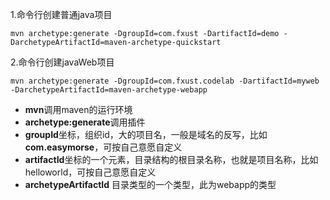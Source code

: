1.命令行创建普通java项目
    
    mvn archetype:generate -DgroupId=com.fxust -DartifactId=demo -DarchetypeArtifactId=maven-archetype-quickstart
2.命令行创建javaWeb项目
    
    mvn archetype:generate -DgroupId=com.fxust.codelab -DartifactId=myweb -DarchetypeArtifactId=maven-archetype-webapp


* **mvn**调用maven的运行环境
* **archetype:generate**调用插件
* **groupId**坐标，组织id，大的项目名，一般是域名的反写，比如**com.easymorse**，可按自己意愿自定义
* **artifactId**坐标的一个元素，目录结构的根目录名称，也就是项目名称，比如helloworld，可按自己意愿自定义
* **archetypeArtifactId** 目录类型的一个类型，此为webapp的类型

